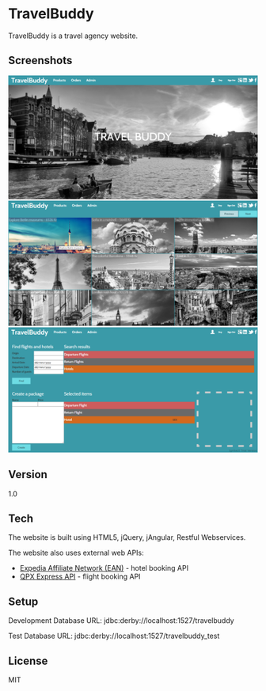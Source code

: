 TravelBuddy
============
TravelBuddy is a travel agency website.

Screenshots
-----------
![alt tag](https://github.com/khaled87/Travel_Buddy/blob/master/screenshot-1-home.png)
![alt tag](https://github.com/khaled87/Travel_Buddy/blob/master/screenshot-2-product.png)
![alt tag](https://github.com/khaled87/Travel_Buddy/blob/master/screenshot-3-admin.png)

Version
-------
1.0

Tech
----
The website is built using HTML5, jQuery, jAngular, Restful Webservices.

The website also uses external web APIs:
- [Expedia Affiliate Network (EAN)] - hotel booking API
- [QPX Express API] - flight booking API

Setup
-----
Development Database URL: jdbc:derby://localhost:1527/travelbuddy

Test Database URL: jdbc:derby://localhost:1527/travelbuddy_test

License
--
MIT

[Expedia Affiliate Network (EAN)]:http://developer.ean.com/
[QPX Express API]:https://developers.google.com/qpx-express/